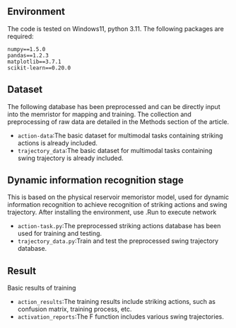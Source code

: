 ## Environment
The code is tested on Windows11, python 3.11. The following packages are required:
```
numpy==1.5.0
pandas==1.2.3
matplotlib==3.7.1
scikit-learn==0.20.0
```

## Dataset
The following database has been preprocessed and can be directly input into the memristor for mapping and training. The collection and preprocessing of raw data are detailed in the Methods section of the article.
- `action-data`:The basic dataset for multimodal tasks containing striking actions is already included. 
- `trajectory_data`:The basic dataset for multimodal tasks containing swing trajectory is already included. 

## Dynamic information recognition stage
This is based on the physical reservoir memoristor model, used for dynamic information recognition to achieve recognition of striking actions and swing trajectory. After installing the environment, use .Run to execute network
- `action-task.py`:The preprocessed striking actions database has been used for training and testing.
- `trajectory_data.py`:Train and test the preprocessed swing trajectory database.

## Result
Basic results of training
- `action_results`:The training results include striking actions, such as confusion matrix, training process, etc.
- `activation_reports`:The F function includes various swing trajectories.